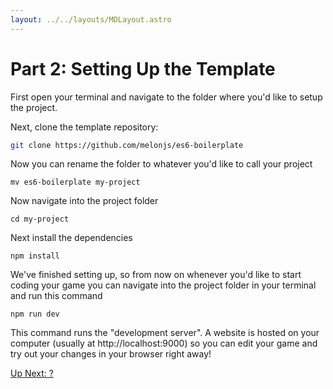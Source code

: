 ```yaml
---
layout: ../../layouts/MDLayout.astro
---
```

# Part 2: Setting Up the Template
First open your terminal and navigate to the folder where you'd like to setup the project.

Next, clone the template repository:
```bash
git clone https://github.com/melonjs/es6-boilerplate
```

Now you can rename the folder to whatever you'd like to call your project
```
mv es6-boilerplate my-project
```

Now navigate into the project folder
```
cd my-project
```

Next install the dependencies
```
npm install
```

We've finished setting up, so from now on whenever you'd like to start coding your game you can navigate into the project folder in your terminal and run this command
```
npm run dev
```

This command runs the "development server". A website is hosted on your computer (usually at http://localhost:9000) so you can edit your game and try out your changes in your browser right away!

<a href="" class="next">Up Next: ?</a>